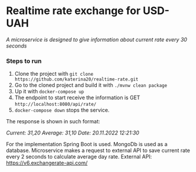# Realtime rate exchange for USD-UAH

*A microservice is designed to give information about current rate every 30 seconds*

### Steps to run

1. Clone the project with 
`git clone https://github.com/katerina20/realtime-rate.git`
2. Go to the cloned project and build it with `./mvnw clean package`
3. Up it with `docker-compose up`
4. The endpoint to start receive the information is GET `http://localhost:8080/api/rate/`
5. `docker-compose down` stops the service.

The response is shown in such format:

*Current: 31,20 Average: 31,10 Date: 20.11.2022 12:21:30*

For the implementation Spring Boot is used. MongoDb is used as a database.
Microservice makes a request to external API to save current rate every 2 seconds to calculate average day rate.
External API: https://v6.exchangerate-api.com/
